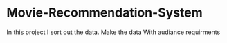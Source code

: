 # Movie-Recommendation-System
In this project I sort out the data. 
Make the data With audiance requirments
